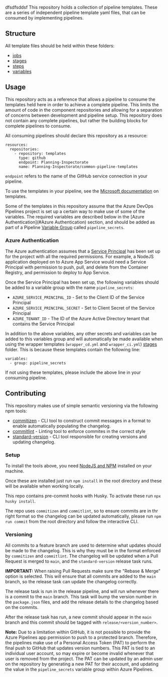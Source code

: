 dfsdfsddsf
This repository holds a collection of pipeline templates. These are a series of independent pipeline template yaml files, that can be consumed by implementing pipelines.

## Structure

All template files should be held within these folders:

- [jobs](jobs)
- [stages](stages)
- [steps](steps)
- [variables](variables)

## Usage

This repository acts as a reference that allows a pipeline to consume the templates held here in order to achieve a complete pipeline. This limits the amount of code in the component repositories and allowing for a separation of concerns between development and pipeline setup. This repository does not contain any complete pipelines, but rather the building blocks for complete pipelines to consume.

All consuming pipelines should declare this repository as a resource:

```
resources:
  repositories:
    - repository: templates
      type: github
      endpoint: Planning-Inspectorate
      name: Planning-Inspectorate/common-pipeline-templates
```

`endpoint` refers to the name of the GitHub service connection in your pipeline.

To use the templates in your pipeline, see the [Microsoft documentation](https://docs.microsoft.com/en-us/azure/devops/pipelines/process/templates?view=azure-devops) on templates.

Some of the templates in this repository assume that the Azure DevOps Pipelines project is set up a certain way to make use of some of the variables. The required variables are described below in the [Azure Authentication](#Azure Authentication) section, and should be added as part of a Pipeline [Variable Group](https://docs.microsoft.com/en-us/azure/devops/pipelines/library/variable-groups?view=azure-devops&tabs=yaml) called `pipeline_secrets`.

### Azure Authentication

The Azure authentication assumes that a [Service Principal](https://docs.microsoft.com/en-us/azure/active-directory/develop/app-objects-and-service-principals) has been set up for the project with all the required permissions. For example, a NodeJS application deployed on to Azure App Service would need a Service Principal with permission to push, pull, and delete from the Container Registry, and permission to deploy to App Service.

Once the Service Principal has been set up, the following variables should be added to a variable group with the name `pipeline_secrets`:
- `AZURE_SERVICE_PRINCIPAL_ID` - Set to the Client ID of the Service Principal
- `AZURE_SERVICE_PRINCIPAL_SECRET` - Set to Client Secret of the Service Principal
- `AZURE_TENANT_ID` - The ID of the Azure Active Directory tenant that contains the Service Principal

In addition to the above variables, any other secrets and variables can be added to this variables group and will automatically be made available when using the wrapper templates (`wrapper_cd.yml` and `wrapper_ci.yml`) [stages](stages) folder. This is because these templates contain the following line:

```
variables:
  - group: pipeline_secrets
```

If not using these templates, please include the above line in your consuming pipeline.

## Contributing

This repository makes use of simple semantic versioning via the following npm tools:
- [commitizen](https://github.com/commitizen/cz-cli) - CLI tool to construct commit messages in a format to enable automatically populating the changelog.
- [commitlint](https://github.com/conventional-changelog/commitlint) - Linting tool to enforce commites in the correct style
- [standard-version](https://github.com/conventional-changelog/standard-version) - CLI tool responsible for creating versions and updating changelog.

### Setup

To install the tools above, you need [NodeJS and NPM](https://nodejs.org/en/download/) installed on your machine.

Once these are installed just run `npm install` in the root directory and these will be available when working locally.

This repo contains pre-commit hooks with Husky. To activate these run `npx husky install`.

The repo uses `commitizen` and `commitlint`, so to ensure commits are in thr right format so the changelog can be updated automatically, please run `npm run commit` from the root directory and follow the interactive CLI.

### Versioning 

All commits to a feature branch are used to determine what updates should be made to the changelog. This is why they must be in the format enforced by `commitizen` and `commitlint`. The changelog will be updated when a Pull Request is merged to `main`, and the `standard-version` release task runs.

**IMPORTANT:** When raising Pull Requests make sure the "Rebase & Merge" option is selected. This will ensure that all commits are added to the `main` branch, so the release task can update the changelog correctly.

The release task is run in the release pipeline, and will run whenever there is a commit to the `main` branch. This task will bump the version number in the `package.json` files, and add the release details to the changelog based on the commits.

After the release task has run, a new commit should appear in the `main` branch and this commit should be tagged with `release/<version_number>`.

**Note:** Due to a limitation within GitHub, it is not possible to provide the Azure Pipelines app permission to push to a protected branch. Therefore, the pipelines make use of a Personal Access Token (PAT) to perform the final push to GitHub that updates version numbers. This PAT is tied to an individual user account, so may expire or become invalid whenever that user is removed from the project. The PAT can be updated by an admin user on the repository by generating a new PAT for their account, and updating the value in the `pipeline_secrets` variable group within Azure Pipelines.
